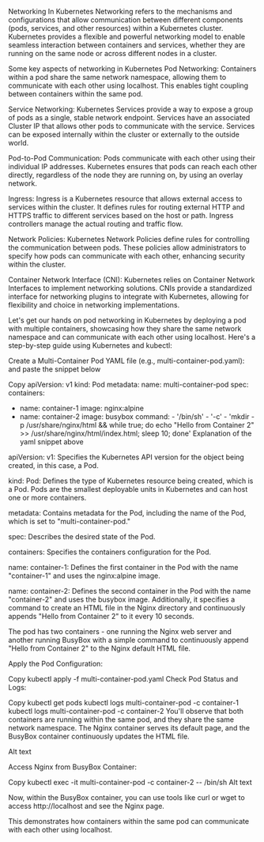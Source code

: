 Networking In Kubernetes
Networking refers to the mechanisms and configurations that allow communication between different components (pods, services, and other resources) within a Kubernetes cluster. Kubernetes provides a flexible and powerful networking model to enable seamless interaction between containers and services, whether they are running on the same node or across different nodes in a cluster.

Some key aspects of networking in Kubernetes
Pod Networking: Containers within a pod share the same network namespace, allowing them to communicate with each other using localhost. This enables tight coupling between containers within the same pod.

Service Networking: Kubernetes Services provide a way to expose a group of pods as a single, stable network endpoint. Services have an associated Cluster IP that allows other pods to communicate with the service. Services can be exposed internally within the cluster or externally to the outside world.

Pod-to-Pod Communication: Pods communicate with each other using their individual IP addresses. Kubernetes ensures that pods can reach each other directly, regardless of the node they are running on, by using an overlay network.

Ingress: Ingress is a Kubernetes resource that allows external access to services within the cluster. It defines rules for routing external HTTP and HTTPS traffic to different services based on the host or path. Ingress controllers manage the actual routing and traffic flow.

Network Policies: Kubernetes Network Policies define rules for controlling the communication between pods. These policies allow administrators to specify how pods can communicate with each other, enhancing security within the cluster.

Container Network Interface (CNI): Kubernetes relies on Container Network Interfaces to implement networking solutions. CNIs provide a standardized interface for networking plugins to integrate with Kubernetes, allowing for flexibility and choice in networking implementations.

Let's get our hands on pod networking in Kubernetes by deploying a pod with multiple containers, showcasing how they share the same network namespace and can communicate with each other using localhost. Here's a step-by-step guide using Kubernetes and kubectl:

Create a Multi-Container Pod YAML file (e.g., multi-container-pod.yaml): and paste the snippet below

Copy
apiVersion: v1
kind: Pod
metadata:
name: multi-container-pod
spec:
containers:

- name: container-1
  image: nginx:alpine
- name: container-2
  image: busybox
  command: - '/bin/sh' - '-c' - 'mkdir -p /usr/share/nginx/html && while true; do echo "Hello from Container 2" >> /usr/share/nginx/html/index.html; sleep 10; done'
  Explanation of the yaml snippet above

apiVersion: v1: Specifies the Kubernetes API version for the object being created, in this case, a Pod.

kind: Pod: Defines the type of Kubernetes resource being created, which is a Pod. Pods are the smallest deployable units in Kubernetes and can host one or more containers.

metadata: Contains metadata for the Pod, including the name of the Pod, which is set to "multi-container-pod."

spec: Describes the desired state of the Pod.

containers: Specifies the containers configuration for the Pod.

name: container-1: Defines the first container in the Pod with the name "container-1" and uses the nginx:alpine image.

name: container-2: Defines the second container in the Pod with the name "container-2" and uses the busybox image. Additionally, it specifies a command to create an HTML file in the Nginx directory and continuously appends "Hello from Container 2" to it every 10 seconds.

The pod has two containers - one running the Nginx web server and another running BusyBox with a simple command to continuously append "Hello from Container 2" to the Nginx default HTML file.

Apply the Pod Configuration:

Copy
kubectl apply -f multi-container-pod.yaml
Check Pod Status and Logs:

Copy
kubectl get pods
kubectl logs multi-container-pod -c container-1
kubectl logs multi-container-pod -c container-2
You'll observe that both containers are running within the same pod, and they share the same network namespace. The Nginx container serves its default page, and the BusyBox container continuously updates the HTML file.

Alt text

Access Nginx from BusyBox Container:

Copy
kubectl exec -it multi-container-pod -c container-2 -- /bin/sh
Alt text

Now, within the BusyBox container, you can use tools like curl or wget to access http://localhost and see the Nginx page.

This demonstrates how containers within the same pod can communicate with each other using localhost.
